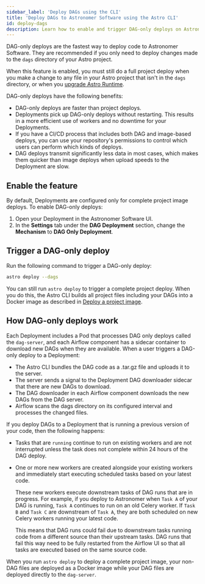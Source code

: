 ```yaml
---
sidebar_label: 'Deploy DAGs using the CLI'
title: 'Deploy DAGs to Astronomer Software using the Astro CLI'
id: deploy-dags
description: Learn how to enable and trigger DAG-only deploys on Astronomer Software.
---
```


DAG-only deploys are the fastest way to deploy code to Astronomer Software. They are recommended if you only need to deploy changes made to the `dags` directory of your Astro project.

When this feature is enabled, you must still do a full project deploy when you make a change to any file in your Astro project that isn't in the `dags` directory, or when you [upgrade Astro Runtime](manage-airflow-versions.md).

DAG-only deploys have the following benefits:

- DAG-only deploys are faster than project deploys.
- Deployments pick up DAG-only deploys without restarting. This results in a more efficient use of workers and no downtime for your Deployments.
- If you have a CI/CD process that includes both DAG and image-based deploys, you can use your repository's permissions to control which users can perform which kinds of deploys.
- DAG deploys transmit significantly less data in most cases, which makes them quicker than image deploys when upload speeds to the Deployment are slow.

## Enable the feature

By default, Deployments are configured only for complete project image deploys. To enable DAG-only deploys:

1. Open your Deployment in the Astronomer Software UI.
2. In the **Settings** tab under the **DAG Deployment** section, change the **Mechanism** to **DAG Only Deployment**. 

## Trigger a DAG-only deploy

Run the following command to trigger a DAG-only deploy:

```sh
astro deploy --dags
```

You can still run `astro deploy` to trigger a complete project deploy. When you do this, the Astro CLI builds all project files including your DAGs into a Docker image as described in [Deploy a project image](deploy-cli.md).

## How DAG-only deploys work

Each Deployment includes a Pod that processes DAG only deploys called the `dag-server`, and each Airflow component has a sidecar container to download new DAGs when they are available. When a user triggers a DAG-only deploy to a Deployment:

- The Astro CLI bundles the DAG code as a .tar.gz file and uploads it to the server.
- The server sends a signal to the Deployment DAG downloader sidecar that there are new DAGs to download.
- The DAG downloader in each Airflow component downloads the new DAGs from the DAG server.
- Airflow scans the dags directory on its configured interval and processes the changed files.

If you deploy DAGs to a Deployment that is running a previous version of your code, then the following happens:

- Tasks that are `running` continue to run on existing workers and are not interrupted unless the task does not complete within 24 hours of the DAG deploy.
- One or more new workers are created alongside your existing workers and immediately start executing scheduled tasks based on your latest code.

    These new workers execute downstream tasks of DAG runs that are in progress. For example, if you deploy to Astronomer when `Task A` of your DAG is running, `Task A` continues to run on an old Celery worker. If `Task B` and `Task C` are downstream of `Task A`, they are both scheduled on new Celery workers running your latest code.

    This means that DAG runs could fail due to downstream tasks running code from a different source than their upstream tasks. DAG runs that fail this way need to be fully restarted from the Airflow UI so that all tasks are executed based on the same source code.

When you run `astro deploy` to deploy a complete project image, your non-DAG files are deployed as a Docker image while your DAG files are deployed directly to the `dag-server`.